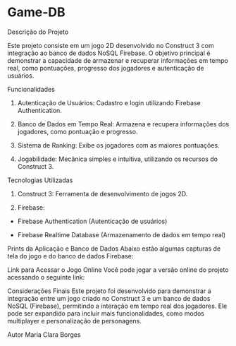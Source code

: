 # Game-DB
Descrição do Projeto

Este projeto consiste em um jogo 2D desenvolvido no Construct 3 com integração ao banco de dados NoSQL Firebase. O objetivo principal é demonstrar a capacidade de armazenar e recuperar informações em tempo real, como pontuações, progresso dos jogadores e autenticação de usuários.

Funcionalidades

1. Autenticação de Usuários: Cadastro e login utilizando Firebase Authentication.

2. Banco de Dados em Tempo Real: Armazena e recupera informações dos jogadores, como pontuação e progresso.

3. Sistema de Ranking: Exibe os jogadores com as maiores pontuações.

4. Jogabilidade: Mecânica simples e intuitiva, utilizando os recursos do Construct 3.

Tecnologias Utilizadas

1. Construct 3: Ferramenta de desenvolvimento de jogos 2D.

2. Firebase:

- Firebase Authentication (Autenticação de usuários)

- Firebase Realtime Database (Armazenamento de dados em tempo real)


Prints da Aplicação e Banco de Dados
Abaixo estão algumas capturas de tela do jogo e do banco de dados Firebase:


Link para Acessar o Jogo Online
Você pode jogar a versão online do projeto acessando o seguinte link:


Considerações Finais
Este projeto foi desenvolvido para demonstrar a integração entre um jogo criado no Construct 3 e um banco de dados NoSQL (Firebase), permitindo a interação em tempo real dos jogadores. Ele pode ser expandido para incluir mais funcionalidades, como modos multiplayer e personalização de personagens.

Autor
Maria Clara Borges


